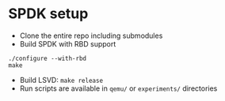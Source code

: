 # SPDK setup

- Clone the entire repo including submodules
- Build SPDK with RBD support

```
./configure --with-rbd
make
```
- Build LSVD: `make release`
- Run scripts are available in `qemu/` or `experiments/` directories